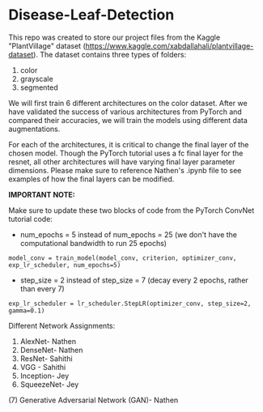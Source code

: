 # Disease-Leaf-Detection

This repo was created to store our project files from the Kaggle "PlantVillage" dataset (https://www.kaggle.com/xabdallahali/plantvillage-dataset). The dataset contains three types of folders:

1. color
2. grayscale
3. segmented

We will first train 6 different architectures on the color dataset. After we have validated the success of various architectures from PyTorch and compared their accuracies, we will train the models using different data augmentations. 

For each of the architectures, it is critical to change the final layer of the chosen model. Though the PyTorch tutorial uses a fc final layer for the resnet, all other architectures will have varying final layer parameter dimensions. Please make sure to reference Nathen's .ipynb file to see examples of how the final layers can be modified.

<b> IMPORTANT NOTE: </b>

Make sure to update these two blocks of code from the PyTorch ConvNet tutorial code: 

* num_epochs = 5 instead of num_epochs = 25 (we don't have the computational bandwidth to run 25 epochs)

`model_conv = train_model(model_conv, criterion, optimizer_conv,
                         exp_lr_scheduler, num_epochs=5)`

* step_size = 2 instead of step_size = 7 (decay every 2 epochs, rather than every 7)

`exp_lr_scheduler = lr_scheduler.StepLR(optimizer_conv, step_size=2, gamma=0.1)`

Different Network Assignments:

1. AlexNet- Nathen
2. DenseNet- Nathen
3. ResNet- Sahithi
4. VGG - Sahithi
5. Inception- Jey
6. SqueezeNet- Jey

(7) Generative Adversarial Network (GAN)- Nathen
 